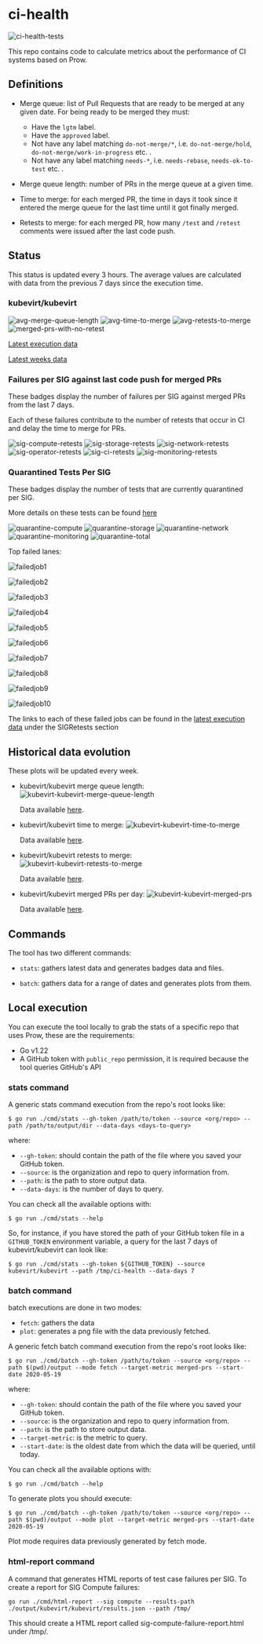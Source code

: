 # ci-health

![ci-health-tests](https://github.com/kubevirt/ci-health/workflows/ci-health-tests/badge.svg)

This repo contains code to calculate metrics about the performance of CI systems
based on Prow.

## Definitions

* Merge queue: list of Pull Requests that are ready to be merged at any given
date. For being ready to be merged they must:

  * Have the `lgtm` label.
  * Have the `approved` label.
  * Not have any label matching `do-not-merge/*`, i.e. `do-not-merge/hold`,  `do-not-merge/work-in-progress` etc. .
  * Not have any label matching `needs-*`, i.e. `needs-rebase`, `needs-ok-to-test` etc. .

* Merge queue length: number of PRs in the merge queue at a given time.
* Time to merge: for each merged PR, the time in days it took since it entered the merge
queue for the last time until it got finally merged.
* Retests to merge: for each merged PR, how many `/test` and `/retest` comments
were issued after the last code push.

## Status
This status is updated every 3 hours. The average values are calculated with
data from the previous 7 days since the execution time.

### kubevirt/kubevirt

![avg-merge-queue-length](https://kubevirt.io/ci-health/output/kubevirt/kubevirt/merge-queue-length.svg)
![avg-time-to-merge](https://kubevirt.io/ci-health/output/kubevirt/kubevirt/time-to-merge.svg)
![avg-retests-to-merge](https://kubevirt.io/ci-health/output/kubevirt/kubevirt/retests-to-merge.svg)
![merged-prs-with-no-retest](https://kubevirt.io/ci-health/output/kubevirt/kubevirt/merged-prs-no-retest.svg)

[Latest execution data](https://kubevirt.io/ci-health/output/kubevirt/kubevirt/results.json)

[Latest weeks data](https://grafana.ci.kubevirt.io/d/WZU1-LPGz/merge-queue)

### Failures per SIG against last code push for merged PRs

These badges display the number of failures per SIG against merged PRs from the last 7 days.

Each of these failures contribute to the number of retests that occur in CI and delay the time to merge for PRs.

![sig-compute-retests](https://kubevirt.io/ci-health/output/kubevirt/kubevirt/sig-compute-retests.svg)
![sig-storage-retests](https://kubevirt.io/ci-health/output/kubevirt/kubevirt/sig-storage-retests.svg)
![sig-network-retests](https://kubevirt.io/ci-health/output/kubevirt/kubevirt/sig-network-retests.svg)
![sig-operator-retests](https://kubevirt.io/ci-health/output/kubevirt/kubevirt/sig-operator-retests.svg)
![sig-ci-retests](https://kubevirt.io/ci-health/output/kubevirt/kubevirt/sig-ci-retests.svg)
![sig-monitoring-retests](https://kubevirt.io/ci-health/output/kubevirt/kubevirt/sig-monitoring-retests.svg)

### Quarantined Tests Per SIG

These badges display the number of tests that are currently quarantined per SIG.

More details on these tests can be found [here](https://storage.googleapis.com/kubevirt-prow/reports/quarantined-tests/kubevirt/kubevirt/index.html)

![quarantine-compute](https://kubevirt.io/ci-health/output/kubevirt/kubevirt/quarantine-compute.svg)
![quarantine-storage](https://kubevirt.io/ci-health/output/kubevirt/kubevirt/quarantine-storage.svg)
![quarantine-network](https://kubevirt.io/ci-health/output/kubevirt/kubevirt/quarantine-network.svg)
![quarantine-monitoring](https://kubevirt.io/ci-health/output/kubevirt/kubevirt/quarantine-monitoring.svg)
![quarantine-total](https://kubevirt.io/ci-health/output/kubevirt/kubevirt/quarantine-total.svg)

Top failed lanes:

![failedjob1](https://kubevirt.io/ci-health/output/kubevirt/kubevirt/failedjob1.svg)

![failedjob2](https://kubevirt.io/ci-health/output/kubevirt/kubevirt/failedjob2.svg)

![failedjob3](https://kubevirt.io/ci-health/output/kubevirt/kubevirt/failedjob3.svg)

![failedjob4](https://kubevirt.io/ci-health/output/kubevirt/kubevirt/failedjob4.svg)

![failedjob5](https://kubevirt.io/ci-health/output/kubevirt/kubevirt/failedjob5.svg)

![failedjob6](https://kubevirt.io/ci-health/output/kubevirt/kubevirt/failedjob6.svg)

![failedjob7](https://kubevirt.io/ci-health/output/kubevirt/kubevirt/failedjob7.svg)

![failedjob8](https://kubevirt.io/ci-health/output/kubevirt/kubevirt/failedjob8.svg)

![failedjob9](https://kubevirt.io/ci-health/output/kubevirt/kubevirt/failedjob9.svg)

![failedjob10](https://kubevirt.io/ci-health/output/kubevirt/kubevirt/failedjob10.svg)

The links to each of these failed jobs can be found in the [latest execution data](https://kubevirt.io/ci-health/output/kubevirt/kubevirt/results.json)
under the SIGRetests section

## Historical data evolution

These plots will be updated every week.

* kubevirt/kubevirt merge queue length:
  ![kubevirt-kubevirt-merge-queue-length](./output/kubevirt/kubevirt/batch/merge-queue-length/plot/plot.png)

  Data available [here](./output/kubevirt/kubevirt/batch/merge-queue-length/data).

* kubevirt/kubevirt time to merge:
  ![kubevirt-kubevirt-time-to-merge](./output/kubevirt/kubevirt/batch/time-to-merge/plot/plot.png)

  Data available [here](./output/kubevirt/kubevirt/batch/time-to-merge/data).

* kubevirt/kubevirt retests to merge:
  ![kubevirt-kubevirt-retests-to-merge](./output/kubevirt/kubevirt/batch/retests-to-merge/plot/plot.png)

  Data available [here](./output/kubevirt/kubevirt/batch/retests-to-merge/data).

* kubevirt/kubevirt merged PRs per day:
  ![kubevirt-kubevirt-merged-prs](./output/kubevirt/kubevirt/batch/merged-prs/plot/plot.png)

  Data available [here](./output/kubevirt/kubevirt/batch/merged-prs/data).

## Commands

The tool has two different commands:

* `stats`: gathers latest data and generates badges data and files.

* `batch`: gathers data for a range of dates and generates plots from them.

## Local execution
You can execute the tool locally to grab the stats of a specific repo that uses
Prow, these are the requirements:

* Go v1.22
* A GitHub token with `public_repo` permission, it is required because the tool
queries GitHub's API

### stats command

A generic stats command execution from the repo's root looks like:
```
$ go run ./cmd/stats --gh-token /path/to/token --source <org/repo> --path /path/to/output/dir --data-days <days-to-query>
```
where:
* `--gh-token`: should contain the path of the file where you saved your GitHub
token.
* `--source`: is the organization and repo to query information from.
* `--path`: is the path to store output data.
* `--data-days`: is the number of days to query.

You can check all the available options with:
```
$ go run ./cmd/stats --help
```
So, for instance, if you have stored the path of your GitHub token file in a
`GITHUB_TOKEN` environment variable, a query for the last 7 days of
kubevirt/kubevirt can look like:
```
$ go run ./cmd/stats --gh-token ${GITHUB_TOKEN} --source kubevirt/kubevirt --path /tmp/ci-health --data-days 7
```

### batch command

batch executions are done in two modes:
* `fetch`: gathers the data
* `plot`: generates a png file with the data previously fetched.

A generic fetch batch command execution from the repo's root looks like:
```
$ go run ./cmd/batch --gh-token /path/to/token --source <org/repo> --path $(pwd)/output --mode fetch --target-metric merged-prs --start-date 2020-05-19
```
where:
* `--gh-token`: should contain the path of the file where you saved your GitHub
token.
* `--source`: is the organization and repo to query information from.
* `--path`: is the path to store output data.
* `--target-metric`: is the metric to query.
* `--start-date`: is the oldest date from which the data will be queried, until today.

You can check all the available options with:
```
$ go run ./cmd/batch --help
```
To generate plots you should execute:
```
$ go run ./cmd/batch --gh-token /path/to/token --source <org/repo> --path $(pwd)/output --mode plot --target-metric merged-prs --start-date 2020-05-19
```
Plot mode requires data previously generated by fetch mode.

### html-report command

A command that generates HTML reports of test case failures per SIG. To create a report for SIG Compute failures:
```
go run ./cmd/html-report --sig compute --results-path ./output/kubevirt/kubevirt/results.json --path /tmp/
```

This should create a HTML report called sig-compute-failure-report.html under /tmp/.
